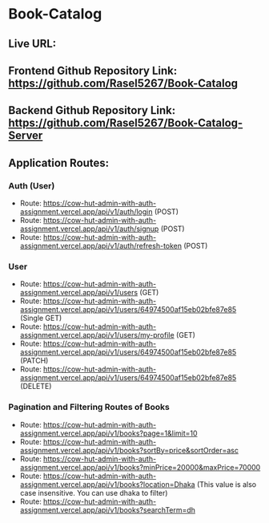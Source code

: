 # Book-Catalog

## Live URL:

## Frontend Github Repository Link: https://github.com/Rasel5267/Book-Catalog

## Backend Github Repository Link: https://github.com/Rasel5267/Book-Catalog-Server

## Application Routes:

### Auth (User)

- Route: https://cow-hut-admin-with-auth-assignment.vercel.app/api/v1/auth/login (POST)
- Route: https://cow-hut-admin-with-auth-assignment.vercel.app/api/v1/auth/signup (POST)
- Route: https://cow-hut-admin-with-auth-assignment.vercel.app/api/v1/auth/refresh-token (POST)

### User

- Route: https://cow-hut-admin-with-auth-assignment.vercel.app/api/v1/users (GET)
- Route: https://cow-hut-admin-with-auth-assignment.vercel.app/api/v1/users/64974500af15eb02bfe87e85 (Single GET)
- Route: https://cow-hut-admin-with-auth-assignment.vercel.app/api/v1/users/my-profile (GET)
- Route: https://cow-hut-admin-with-auth-assignment.vercel.app/api/v1/users/64974500af15eb02bfe87e85 (PATCH)
- Route: https://cow-hut-admin-with-auth-assignment.vercel.app/api/v1/users/64974500af15eb02bfe87e85 (DELETE)

### Pagination and Filtering Routes of Books

- Route: https://cow-hut-admin-with-auth-assignment.vercel.app/api/v1/books?page=1&limit=10
- Route: https://cow-hut-admin-with-auth-assignment.vercel.app/api/v1/books?sortBy=price&sortOrder=asc
- Route: https://cow-hut-admin-with-auth-assignment.vercel.app/api/v1/books?minPrice=20000&maxPrice=70000
- Route: https://cow-hut-admin-with-auth-assignment.vercel.app/api/v1/books?location=Dhaka (This value is also case insensitive. You can use dhaka to filter)
- Route: https://cow-hut-admin-with-auth-assignment.vercel.app/api/v1/books?searchTerm=dh
